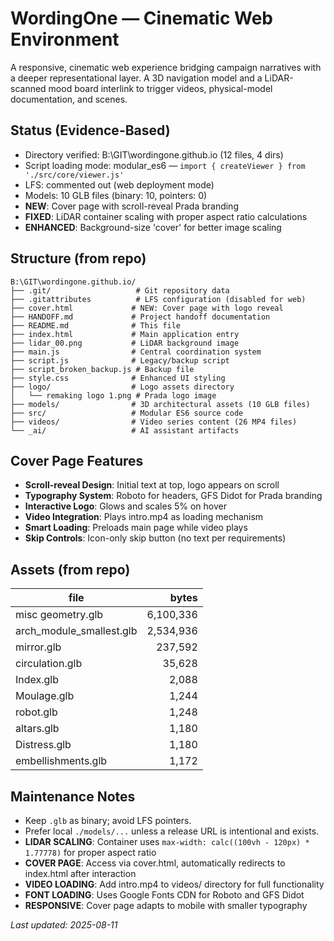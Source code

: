 # WordingOne — Cinematic Web Environment

A responsive, cinematic web experience bridging campaign narratives with a deeper representational layer. A 3D navigation model and a LiDAR-scanned mood board interlink to trigger videos, physical-model documentation, and scenes.

## Status (Evidence-Based)
- Directory verified: B:\GIT\wordingone.github.io (12 files, 4 dirs)
- Script loading mode: modular_es6 — `import { createViewer } from './src/core/viewer.js'`
- LFS: commented out (web deployment mode)
- Models: 10 GLB files (binary: 10, pointers: 0)
- **NEW**: Cover page with scroll-reveal Prada branding
- **FIXED**: LiDAR container scaling with proper aspect ratio calculations
- **ENHANCED**: Background-size 'cover' for better image scaling

## Structure (from repo)
```
B:\GIT\wordingone.github.io/
├── .git/                   # Git repository data
├── .gitattributes          # LFS configuration (disabled for web)
├── cover.html             # NEW: Cover page with logo reveal
├── HANDOFF.md             # Project handoff documentation
├── README.md              # This file
├── index.html             # Main application entry
├── lidar_00.png           # LiDAR background image
├── main.js                # Central coordination system
├── script.js              # Legacy/backup script
├── script_broken_backup.js # Backup file
├── style.css              # Enhanced UI styling
├── logo/                  # Logo assets directory
│   └── remaking logo 1.png # Prada logo image
├── models/                # 3D architectural assets (10 GLB files)
├── src/                   # Modular ES6 source code
├── videos/                # Video series content (26 MP4 files)
└── _ai/                   # AI assistant artifacts
```

## Cover Page Features
- **Scroll-reveal Design**: Initial text at top, logo appears on scroll
- **Typography System**: Roboto for headers, GFS Didot for Prada branding
- **Interactive Logo**: Glows and scales 5% on hover
- **Video Integration**: Plays intro.mp4 as loading mechanism
- **Smart Loading**: Preloads main page while video plays
- **Skip Controls**: Icon-only skip button (no text per requirements)

## Assets (from repo)
| file | bytes |
|------|------:|
| misc geometry.glb | 6,100,336 |
| arch_module_smallest.glb | 2,534,936 |
| mirror.glb | 237,592 |
| circulation.glb | 35,628 |
| Index.glb | 2,088 |
| Moulage.glb | 1,244 |
| robot.glb | 1,248 |
| altars.glb | 1,180 |
| Distress.glb | 1,180 |
| embellishments.glb | 1,172 |

## Maintenance Notes
- Keep `.glb` as binary; avoid LFS pointers.
- Prefer local `./models/...` unless a release URL is intentional and exists.
- **LIDAR SCALING**: Container uses `max-width: calc((100vh - 120px) * 1.77778)` for proper aspect ratio
- **COVER PAGE**: Access via cover.html, automatically redirects to index.html after interaction
- **VIDEO LOADING**: Add intro.mp4 to videos/ directory for full functionality
- **FONT LOADING**: Uses Google Fonts CDN for Roboto and GFS Didot
- **RESPONSIVE**: Cover page adapts to mobile with smaller typography

_Last updated: 2025-08-11_
